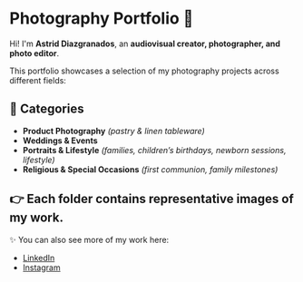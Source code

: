 # Photography Portfolio 📸

Hi! I'm **Astrid Diazgranados**, an **audiovisual creator, photographer, and photo editor**.  

This portfolio showcases a selection of my photography projects across different fields:  

## 🌟 Categories
- **Product Photography** *(pastry & linen tableware)*  
- **Weddings & Events**  
- **Portraits & Lifestyle** *(families, children’s birthdays, newborn sessions, lifestyle)*  
- **Religious & Special Occasions** *(first communion, family milestones)*  

👉 Each folder contains representative images of my work.  
---

✨ You can also see more of my work here:  
- [LinkedIn](https://www.linkedin.com/in/astrid-diazgranados-6ab202376/)  
- [Instagram](https://www.instagram.com/astriddiazgranados/)  
